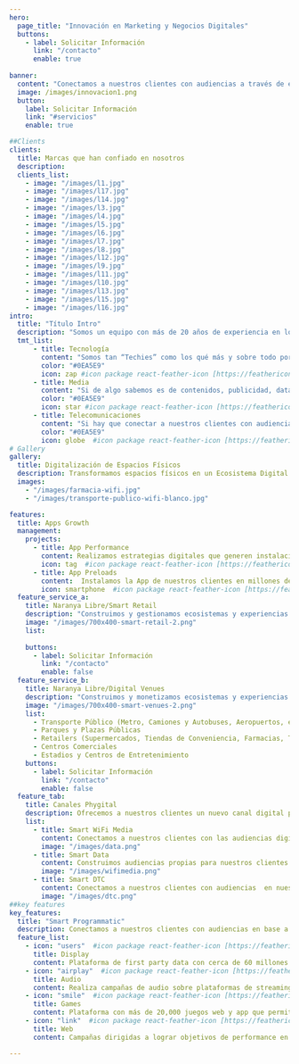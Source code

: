 ```yaml
---
hero:
  page_title: "Innovación en Marketing y Negocios Digitales"
  buttons:
    - label: Solicitar Información
      link: "/contacto"
      enable: true
 
banner:
  content: "Conectamos a nuestros clientes con audiencias a través de experiencias digitales excepcionales que no solo conectan, sino que también cautivan."
  image: /images/innovacion1.png
  button:
    label: Solicitar Información
    link: "#servicios"
    enable: true

##Clients
clients:
  title: Marcas que han confiado en nosotros
  description:
  clients_list:
    - image: "/images/l1.jpg"
    - image: "/images/l17.jpg"
    - image: "/images/l14.jpg"
    - image: "/images/l3.jpg"
    - image: "/images/l4.jpg"
    - image: "/images/l5.jpg"
    - image: "/images/l6.jpg"
    - image: "/images/l7.jpg"
    - image: "/images/l8.jpg"
    - image: "/images/l12.jpg"
    - image: "/images/l9.jpg"
    - image: "/images/l11.jpg"
    - image: "/images/l10.jpg"
    - image: "/images/l13.jpg"
    - image: "/images/l15.jpg"
    - image: "/images/l16.jpg"
intro:
  title: "Título Intro"
  description: "Somos un equipo con más de 20 años de experiencia en los tres perfiles esenciales para poder innovar digitalmente les llamamos nuestra fortaleza TMT"
  tmt_list:
      - title: Tecnología
        content: "Somos tan “Techies” como los qué más y sobre todo porque nos ha tocado innovar desde antes que los inicios del Internet y los teléfonos móviles hasta la Inteligencia Artificial y el Internet de las Cosas"
        color: "#0EA5E9"
        icon: zap #icon package react-feather-icon [https://feathericons.com]
      - title: Media
        content: "Si de algo sabemos es de contenidos, publicidad, data y comunicación. Creamos el primer sitio de Internet en México hace casi 30 años, vendimos la primera campaña de publicidad digital a fines de los 90s y hemos seguido creando canales de comunicación en todas las plataformas digitales que han ido surgiendo a través de los años, siempre con estrategia y creatividad enfocada a los resultados de nuestros clientes."
        color: "#0EA5E9"
        icon: star #icon package react-feather-icon [https://feathericons.com]
      - title: Telecomunicaciones
        content: "Si hay que conectar a nuestros clientes con audiencias, una variable básica son las telecomunicaciones. Desde las conexiones vía Dial-up, hasta las redes WiFi y el 5G, pasando por el SMS y el MMS, siempre las hemos integrado a nuestras soluciones como parte de una estrategia de comunicación y de negocio.."
        color: "#0EA5E9"
        icon: globe  #icon package react-feather-icon [https://feathericons.com]
# Gallery
gallery:
  title: Digitalización de Espacios Físicos
  description: Transformamos espacios físicos en un Ecosistema Digital generando oportunidades de generación de ingresos, fidelización y comunicación.
  images:
    - "/images/farmacia-wifi.jpg"
    - "/images/transporte-publico-wifi-blanco.jpg"

features:
  title: Apps Growth
  management:
    projects:
      - title: App Performance
        content: Realizamos estrategias digitales que generen instalaciones, registros, compras o cualquier otro evento dentro de la App de nuestro cliente.
        icon: tag  #icon package react-feather-icon [https://feathericons.com/]
      - title: App Preloads
        content:  Instalamos la App de nuestros clientes en millones de dispositivos móviles nuevos ¡automáticamente y sin fricción!
        icon: smartphone  #icon package react-feather-icon [https://feathericons.com/]
  feature_service_a:
    title: Naranya Libre/Smart Retail
    description: "Construimos y gestionamos ecosistemas y experiencias digitales sobre la Red WiFi de un Retailer (Supermercados, Tiendas de conveniencia, Farmacias, Tiendas Departamentales, Tiendas de la Esquina, Misceláneas, etc.) que les permite digitalizar, conocer, interactuar y comunicarse con sus clientes buscando con ello fidelizarlo así como incrementar la transaccionalidad."
    image: "/images/700x400-smart-retail-2.png"
    list:
    
    buttons:
      - label: Solicitar Información
        link: "/contacto"
        enable: false
  feature_service_b:
    title: Naranya Libre/Digital Venues
    description: "Construimos y monetizamos ecosistemas y experiencias digitales en espacios físicos en:"
    image: "/images/700x400-smart-venues-2.png"
    list:
      - Transporte Público (Metro, Camiones y Autobuses, Aeropuertos, etc.)
      - Parques y Plazas Públicas
      - Retailers (Supermercados, Tiendas de Conveniencia, Farmacias, Tiendas Departamentales, Tiendas de la Esquina, Misceláneas, etc.)
      - Centros Comerciales
      - Estadios y Centros de Entretenimiento
    buttons:
      - label: Solicitar Información
        link: "/contacto"
        enable: false
  feature_tab:
    title: Canales Phygital
    description: Ofrecemos a nuestros clientes un nuevo canal digital para conectar, conocer e interactuar con audiencias digitales dentro de nuestras plataformas.
    list:
      - title: Smart WiFi Media
        content: Conectamos a nuestros clientes con las audiencias digitales en nuestros ecosistemas digitales disponibles en espacios públicos y privados durante su conexión.
        image: "/images/data.png"
      - title: Smart Data
        content: Construimos audiencias propias para nuestros clientes  en base a los datos de nuestras audiencias en nuestros ecosistemas digitales  disponibles en espacios públicos.
        image: "/images/wifimedia.png"
      - title: Smart DTC
        content: Conectamos a nuestros clientes con audiencias  en nuestros ecosistemas digitales disponibles en espacios públicos y privados cuando estas ya no están en el venue.
        image: "/images/dtc.png"
##key features
key_features:
  title: "Smart Programmatic"
  description: Conectamos a nuestros clientes con audiencias en base a su ubicación geográfica, su perfil NSE, las Apps y/o los sitios Web que utilizan.
  feature_list:
    - icon: "users"  #icon package react-feather-icon [https://feathericons.com/]
      title: Display
      content: Plataforma de first party data con cerca de 60 millones de usuarios hiper-perfilados.
    - icon: "airplay"  #icon package react-feather-icon [https://feathericons.com/]
      title: Audio
      content: Realiza campañas de audio sobre plataformas de streaming o radio a más de 225 millones de impresiones al mes y 20 millones de oyentes únicos.
    - icon: "smile"  #icon package react-feather-icon [https://feathericons.com/]
      title: Games
      content: Plataforma con más de 20,000 juegos web y app que permite impactar usuarios perfilados en momentos clave.
    - icon: "link"  #icon package react-feather-icon [https://feathericons.com/]
      title: Web
      content: Campañas dirigidas a lograr objetivos de performance en sitios web como son leads, cuestionarios, etc optimizando el tráfico a los 60 millones de usuarios.

---
```

